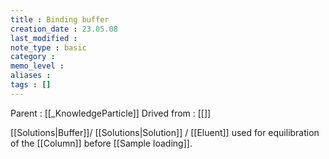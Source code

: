 ```yaml
---
title : Binding buffer
creation_date : 23.05.08
last_modified :
note_type : basic
category :
memo_level :
aliases : 
tags : []
---
```


Parent : [[_KnowledgeParticle]]
Drived from : [[]]

[[Solutions|Buffer]]/ [[Solutions|Solution]] / [[Eluent]] used for equilibration of the [[Column]] before [[Sample loading]].